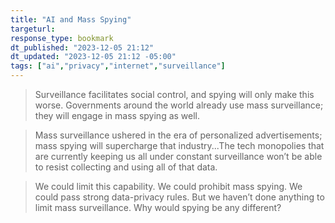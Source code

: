 ```yaml
---
title: "AI and Mass Spying"
targeturl: 
response_type: bookmark
dt_published: "2023-12-05 21:12"
dt_updated: "2023-12-05 21:12 -05:00"
tags: ["ai","privacy","internet","surveillance"]
---
```


> Surveillance facilitates social control, and spying will only make this worse. Governments around the world already use mass surveillance; they will engage in mass spying as well.

> Mass surveillance ushered in the era of personalized advertisements; mass spying will supercharge that industry...The tech monopolies that are currently keeping us all under constant surveillance won’t be able to resist collecting and using all of that data.

> We could limit this capability. We could prohibit mass spying. We could pass strong data-privacy rules. But we haven’t done anything to limit mass surveillance. Why would spying be any different?
